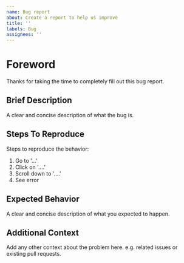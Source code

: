 ```yaml
---
name: Bug report
about: Create a report to help us improve
title: ''
labels: Bug
assignees: ''
---
```


# Foreword

Thanks for taking the time to completely fill out this bug report.

## Brief Description

A clear and concise description of what the bug is.

## Steps To Reproduce

Steps to reproduce the behavior:

1. Go to '...'
1. Click on '....'
1. Scroll down to '....'
1. See error

## Expected Behavior

A clear and concise description of what you expected to happen.

## Additional Context

Add any other context about the problem here. e.g. related issues or existing pull requests.
